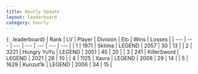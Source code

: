 ```yaml
---
title: Hourly Update
layout: leaderboard
category: hourly
---
```


{: .leaderboard}
| Rank | LV | Player | Division | Elo | Wins | Losses |
| --- | --- | --- | --- | --- | --- | --- |
| <span data-change="1">1</span> | 1971 | <span title="ID: 353063">Sktima</span> | LEGEND | <span data-change="19">2057</span> | <span data-change="3">30</span> | <span data-change="0">13</span> |
| <span data-change="-1">2</span> | 3221 | <span title="ID: 164871">Hungry YuYu</span> | LEGEND | <span data-change="2">2051</span> | <span data-change="3">45</span> | <span data-change="1">20</span> |
| <span data-change="0">3</span> | 241 | <span title="ID: 654579">KillerSword</span> | LEGEND | <span data-change="0">2021</span> | <span data-change="0">28</span> | <span data-change="0">10</span> |
| <span data-change="0">4</span> | 1125 | <span title="ID: 200908">Xaura</span> | LEGEND | <span data-change="0">2008</span> | <span data-change="0">29</span> | <span data-change="0">14</span> |
| <span data-change="0">5</span> | 1629 | <span title="ID: 392407">Kunzut1k</span> | LEGEND | <span data-change="0">2006</span> | <span data-change="0">34</span> | <span data-change="0">15</span> |